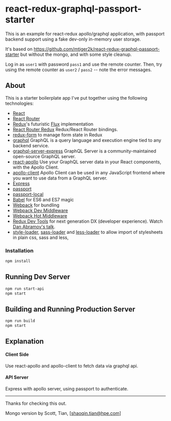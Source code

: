 # react-redux-graphql-passport-starter

This is an example for react-redux apollo/graphql application, with passport backend support using a fake dev-only in-memory user storage.

It's based on https://github.com/mtiger2k/react-redux-graphql-passport-starter but without the mongo, and with some style cleanup.

Log in as `user1` with password `pass1` and use the remote counter. Then, try using the remote counter as `user2` / `pass2` -- note the error messages.

## About

This is a starter boilerplate app I've put together using the following technologies:

* [React](https://github.com/facebook/react)
* [React Router](https://github.com/rackt/react-router)
* [Redux](https://github.com/rackt/redux)'s futuristic [Flux](https://facebook.github.io/react/blog/2014/05/06/flux.html) implementation
* [React Router Redux](https://github.com/reactjs/react-router-redux) Redux/React Router bindings.
* [redux-form](https://github.com/erikras/redux-form) to manage form state in Redux
* [graphql](https://github.com/facebook/graphql) GraphQL is a query language and execution engine tied to any backend service.
* [graphql-server-express](https://github.com/apollostack/graphql-server) GraphQL Server is a community-maintained open-source GraphQL server.
* [react-apollo](https://github.com/apollostack/react-apollo) Use your GraphQL server data in your React components, with the Apollo Client.
* [apollo-client](https://github.com/apollostack/apollo-client) Apollo Client can be used in any JavaScript frontend where you want to use data from a GraphQL server.
* [Express](http://expressjs.com)
* [passport](https://github.com/jaredhanson/passport)
* [passport-local](https://github.com/jaredhanson/passport-local)
* [Babel](http://babeljs.io) for ES6 and ES7 magic
* [Webpack](http://webpack.github.io) for bundling
* [Webpack Dev Middleware](http://webpack.github.io/docs/webpack-dev-middleware.html)
* [Webpack Hot Middleware](https://github.com/glenjamin/webpack-hot-middleware)
* [Redux Dev Tools](https://github.com/gaearon/redux-devtools) for next generation DX (developer experience). Watch [Dan Abramov's talk](https://www.youtube.com/watch?v=xsSnOQynTHs).
* [style-loader](https://github.com/webpack/style-loader), [sass-loader](https://github.com/jtangelder/sass-loader) and [less-loader](https://github.com/webpack/less-loader) to allow import of stylesheets in plain css, sass and less,

### Installation

```bash
npm install
```

## Running Dev Server

```bash
npm run start-api
npm start
```

## Building and Running Production Server

```bash
npm run build
npm start
```

## Explanation

#### Client Side

Use react-apollo and apollo-client to fetch data via graphql api.

#### API Server

Express with apollo server, using passport to authenticate.

---
Thanks for checking this out.

Mongo version by Scott, Tian, [shaoqin.tian@hpe.com]
